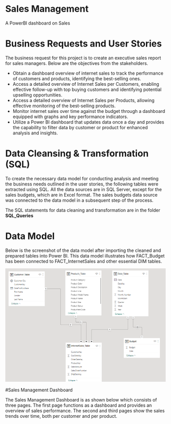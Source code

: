 # Sales Management

A PowerBI dashboard on Sales

# Business Requests and User Stories

The business request for this project is to create an executive sales report for sales managers. Below are the objectives from the stakeholders.

* Obtain a dashboard overview of internet sales to track the performance of customers and products, identifying the best-selling ones.
* Access a detailed overview of Internet Sales per Customers, enabling effective follow-up with top buying customers and identifying potential upselling opportunities.
* Access a detailed overview of Internet Sales per Products, allowing effective monitoring of the best-selling products.
* Monitor internet sales over time against the budget through a dashboard equipped with graphs and key performance indicators.
* Utilize a Power BI dashboard that updates data once a day and provides the capability to filter data by customer or product for enhanced analysis and insights.

# Data Cleansing & Transformation (SQL)

To create the necessary data model for conducting analysis and meeting the business needs outlined in the user stories, the following tables were extracted using SQL. All the data sources are in SQL Server, except for the sales budgets, which are in Excel format. The sales budgets data source was connected to the data model in a subsequent step of the process.

The SQL statements for data cleaning and transformation are in the folder **SQL_Queries**

# Data Model

Below is the screenshot of the data model after importing the cleaned and prepared tables into Power BI. This data model illustrates how FACT_Budget has been connected to FACT_InternetSales and other essential DIM tables.

![Alt Text](Data_Model.png)

#Sales Management Dashboard

The Sales Management Dashboard is as shown below which consists of three pages. The first page functions as a dashboard and provides an overview of sales performance. The second and third pages show the sales trends over time, both per customer and per product.


